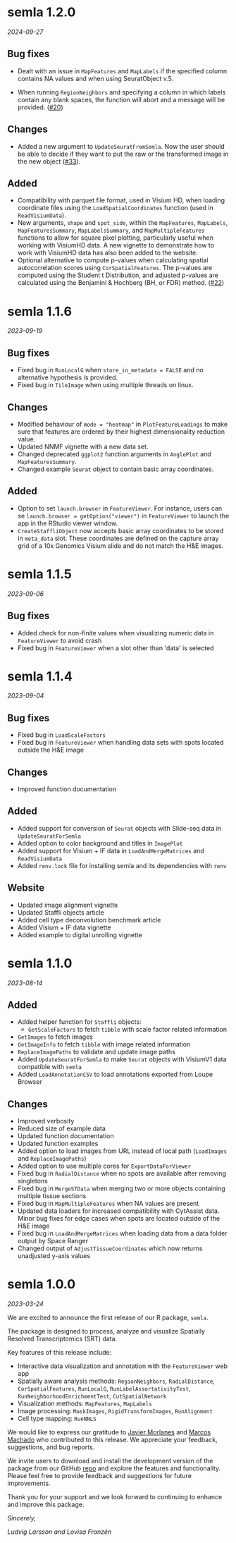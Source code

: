 # semla 1.2.0

*2024-09-27*

## Bug fixes

- Dealt with an issue in `MapFeatures` and `MapLabels` if the specified column contains NA values and when using SeuratObject v.5.

- When running `RegionNeighbors` and specifying a column in which labels contain any blank spaces, the function will abort and a message will be provided. ([#20](https://github.com/ludvigla/semla/issues/20))

## Changes

- Added a new argument to `UpdateSeuratFromSemla`. Now the user should be able to decide if they want to put the raw or the transformed image in the new object ([#33](https://github.com/ludvigla/semla/pull/33)). 

## Added

- Compatibility with parquet file format, used in Visium HD, when loading coordinate files using the `LoadSpatialCoordinates` function (used in `ReadVisiumData`).
- New arguments, `shape` and `spot_side`, within the `MapFeatures`, `MapLabels`, `MapFeaturesSummary`, `MapLabelsSummary`, and `MapMultipleFeatures` functions to allow for square pixel plotting, particularly useful when working with VisiumHD data. A new vignette to demonstrate how to work with VisiumHD data has also been added to the website.
- Optional alternative to compute p-values when calculating spatial autocorrelation scores using `CorSpatialFeatures`. The p-values are computed using the Student t Distribution, and adjusted p-values are calculated using the Benjamini & Hochberg (BH, or FDR) method. ([#22](https://github.com/ludvigla/semla/issues/22))


# semla 1.1.6

*2023-09-19*

## Bug fixes

-   Fixed bug in `RunLocalG` when `store_in_metadata = FALSE` and no alternative hypothesis is provided.
-   Fixed bug in `TileImage` when using multiple threads on linux.

## Changes

-   Modified behaviour of `mode = "heatmap"` in `PlotFeatureLoadings` to make sure that features are ordered by their highest dimensionality reduction value.
-   Updated NNMF vignette with a new data set.
-   Changed deprecated `ggplot2` function arguments in `AnglePlot` and `MapFeaturesSummary`.
-   Changed example `Seurat` object to contain basic array coordinates.

## Added

-   Option to set `launch.browser` in `FeatureViewer`. For instance, users can se `launch.browser = getOption("viewer")` in `FeatureViewer` to launch the app in the RStudio viewer window.
-   `CreateStaffliObject` now accepts basic array coordinates to be stored in `meta_data` slot. These coordinates are defined on the capture array grid of a 10x Genomics Visium slide and do not match the H&E images.

# semla 1.1.5

*2023-09-06*

## Bug fixes

-   Added check for non-finite values when visualizing numeric data in `FeatureViewer` to avoid crash
-   Fixed bug in `FeatureViewer` when a slot other than 'data' is selected

# semla 1.1.4

*2023-09-04*

## Bug fixes

-   Fixed bug in `LoadScaleFactors`
-   Fixed bug in `FeatureViewer` when handling data sets with spots located outside the H&E image

## Changes

-   Improved function documentation

## Added

-   Added support for conversion of `Seurat` objects with Slide-seq data in `UpdateSeuratForSemla`
-   Added option to color background and titles in `ImagePlot`
-   Added support for Visium + IF data in `LoadAndMergeMatrices` and `ReadVisiumData`
-   Added `renv.lock` file for installing semla and its dependencies with `renv`

## Website

-   Updated image alignment vignette
-   Updated Staffli objects article
-   Added cell type deconvolution benchmark article
-   Added Visium + IF data vignette
-   Added example to digital unrolling vignette

# semla 1.1.0

*2023-08-14*

## Added

-   Added helper function for `Staffli` objects:
    -   `GetScaleFactors` to fetch `tibble` with scale factor related information
-   `GetImages` to fetch images
-   `GetImageInfo` to fetch `tibble` with image related information
-   `ReplaceImagePaths` to validate and update image paths
-   Added `UpdateSeuratForSemla` to make `Seurat` objects with VisiumV1 data compatible with `semla`
-   Added `LoadAnnotationCSV` to load annotations exported from Loupe Browser

## Changes

-   Improved verbosity
-   Reduced size of example data
-   Updated function documentation
-   Updated function examples
-   Added option to load images from URL instead of local path (`LoadImages` and `ReplaceImagePaths`)
-   Added option to use multiple cores for `ExportDataForViewer`
-   Fixed bug in `RadialDistance` when no spots are available after removing singletons
-   Fixed bug in `MergeSTData` when merging two or more objects containing multiple tissue sections
-   Fixed bug in `MapMultipleFeatures` when NA values are present
-   Updated data loaders for increased compatibility with CytAssist data. Minor bug fixes for edge cases when spots are located outside of the H&E image
-   Fixed bug in `LoadAndMergeMatrices` when loading data from a data folder output by Space Ranger
-   Changed output of `AdjustTissueCoordinates` which now returns unadjusted y-axis values

# semla 1.0.0

*2023-03-24*

We are excited to announce the first release of our R package, `semla`.

The package is designed to process, analyze and visualize Spatially Resolved Transcriptomics (SRT) data.

Key features of this release include:

-   Interactive data visualization and annotation with the `FeatureViewer` web app
-   Spatially aware analysis methods: `RegionNeighbors`, `RadialDistance`, `CorSpatialFeatures`, `RunLocalG`, `RunLabelAssortativityTest`, `RunNeighborhoodEnrichmentTest`, `CutSpatialNetwork`
-   Visualization methods: `MapFeatures`, `MapLabels`
-   Image processing: `MaskImages`, `RigidTransformImages`, `RunAlignment`
-   Cell type mapping: `RunNNLS`

We would like to express our gratitude to [Javier Morlanes](https://github.com/jemorlanes) and [Marcos Machado](https://github.com/mabreumac) who contributed to this release. We appreciate your feedback, suggestions, and bug reports.

We invite users to download and install the development version of the package from our GitHub [repo](https://github.com/ludvigla/semla) and explore the features and functionality. Please feel free to provide feedback and suggestions for future improvements.

Thank you for your support and we look forward to continuing to enhance and improve this package.

*Sincerely,*

*Ludvig Larsson and Lovisa Franzén*
